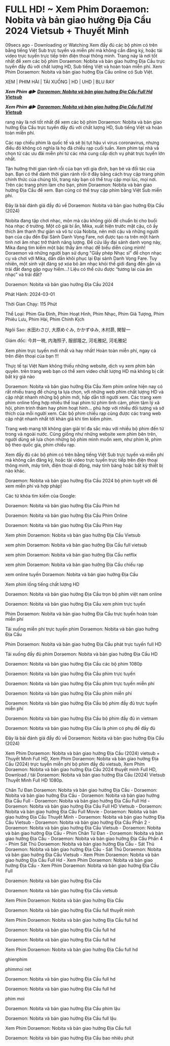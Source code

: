 <h1>FULL HD! ~ Xem Phim Doraemon: Nobita và bản giao hưởng Địa Cầu 2024 Vietsub + Thuyết Minh</h1>

09secs ago - Downloading or Watching Xem đầy đủ các bộ phim có trên bằng tiếng Việt Sub trực tuyến và miễn phí mà không cần đăng ký, hoặc tải video trực tuyến trực tiếp trên điện thoại thông minh. Trang này là nơi tốt nhất để xem các bộ phim Doraemon: Nobita và bản giao hưởng Địa Cầu trực tuyến đầy đủ với chất lượng HD, Sub tiếng Việt và hoàn toàn miễn phí. Xem Phim Doraemon: Nobita và bản giao hưởng Địa Cầu online có Sub Việt.

XEM | PHIM HÀI | TẢI XUỐNG | HD | UHD | BLU RAY

<p><b><I>Xem Phim ◉▶️ <a href="https://zeta.figy.digital/vi/movie/1148677/Doraemon" rel="noopener">Doraemon: Nobita và bản giao hưởng Địa Cầu Full Hd Vietsub</a></I></b></p>

<p><b><I>Xem Phim ◉▶️ <a href="https://zeta.figy.digital/vi/movie/1148677/Doraemon" rel="noopener">Doraemon: Nobita và bản giao hưởng Địa Cầu Full Hd Vietsub</a></I></b></p>

rang này là nơi tốt nhất để xem các bộ phim Doraemon: Nobita và bản giao hưởng Địa Cầu trực tuyến đầy đủ với chất lượng HD, Sub tiếng Việt và hoàn toàn miễn phí.

Các rạp chiếu phim là quốc tế và sẽ bị tụt hậu vì virus coronavirus, nhưng điều đó không có nghĩa là họ đã chiếu rạp cuối tuần. Xem phim tại nhà và chọn từ các ưu đãi miễn phí từ các nhà cung cấp dịch vụ phát trực tuyến lớn nhất.

Tận hưởng thời gian rảnh rỗi của bạn với gia đình, bạn bè và đối tác của bạn. Bạn có thể dành thời gian rảnh rỗi ở đây bằng cách truy cập trang phim chính thức của chúng tôi, trang này bạn có thể truy cập mọi lúc, mọi nơi. Trên các trang phim làm cho bạn, phim Doraemon: Nobita và bản giao hưởng Địa Cầu để xem. Bạn cũng có thể truy cập phim bằng Việt Sub miễn phí.

Đây là bài đánh giá đầy đủ về Doraemon: Nobita và bản giao hưởng Địa Cầu (2024)

Nobita đang tập chơi nhạc, môn mà cậu không giỏi để chuẩn bị cho buổi hòa nhạc ở trường. Một cô gái bí ẩn, Mika, xuất hiện trước mặt cậu, cô ấy thích âm thanh thư giãn và vô tư của Nobita, nên mời cậu và những người bạn của cậu đến Đại Sảnh Danh Vọng Fare, nơi được tạo ra trên một hành tinh nơi âm nhạc trở thành năng lượng. Để cứu lấy đại sảnh danh vọng này, Mika đang tìm kiếm một bậc thầy âm nhạc để biểu diễn cùng mình! Doraemon và những người bạn sử dụng "Giấy phép Nhạc sĩ" để chọn nhạc cụ và chơi với Mika, dần dần khôi phục lại Đại sảnh Danh Vọng Fare. Tuy nhiên, một sinh vật đáng sợ xóa bỏ âm nhạc khỏi thế giới đang đến gần và trái đất đang gặp nguy hiểm...! Liệu có thể cứu được “tương lai của âm nhạc” và trái đất?

Doraemon: Nobita và bản giao hưởng Địa Cầu 2024

Phát Hành: 2024-03-01

Thời Gian Chạy: 115 Phút

Thể Loại: Phim Gia Đình, Phim Hoạt Hình, Phim Nhạc, Phim Giả Tượng, Phim Phiêu Lưu, Phim Hài, Phim Chính Kịch

Ngôi Sao: 水田わさび, 大原めぐみ, かかずゆみ, 木村昴, 関智一

Giám đốc: 今井一暁, 内海照子, 服部隆之, 河毛雅妃, 河毛雅妃

Xem phim trực tuyến mới nhất và hay nhất! Hoàn toàn miễn phí, ngay cả trên điện thoại của bạn !!!

Thực tế tại Việt Nam không thiếu những website, dịch vụ xem phim bản quyền. trên trang web bạn có thể xem video chất lượng HD mà không bị cắt bất kỳ giá nào

Doraemon: Nobita và bản giao hưởng Địa Cầu Xem phim online hiện nay có rất nhiều trang để chúng ta lựa chọn, với những web phim chất lượng HD và cập nhật nhanh những bộ phim mới, hấp dẫn tới người xem. Các trang xem phim online tổng hợp nhiều thể loại phim từ phim tình cảm, phim tâm lý xã hội, phim trinh thám hay phim hoạt hình… phù hợp với nhiều đối tượng và sở thích của mỗi người xem. Các bộ phim chiếu rạp cũng được các trang web cập nhật nhanh nhất tới khán giả khi tìm kiếm phim.

Trang web mang tới không gian giải trí đa sắc màu với nhiều bộ phim đến từ trong và ngoài nước. Cũng giống như những website xem phim bên trên, người dùng sẽ lựa chọn những bộ phim mình muốn xem, như phim lẻ, phim bộ theo quốc gia, phim chiếu rạp.

Xem đầy đủ các bộ phim có trên bằng tiếng Việt Sub trực tuyến và miễn phí mà không cần đăng ký, hoặc tải video trực tuyến trực tiếp trên điện thoại thông minh, máy tính, điện thoại di động, máy tính bảng hoặc bất kỳ thiết bị nào khác.

Doraemon: Nobita và bản giao hưởng Địa Cầu 2024 bộ phim tuyệt vời để xem miễn phí và hợp pháp!

Các từ khóa tìm kiếm của Google:

Doraemon: Nobita và bản giao hưởng Địa Cầu Phim hd

Doraemon: Nobita và bản giao hưởng Địa Cầu Phim Online

Doraemon: Nobita và bản giao hưởng Địa Cầu Phim Hay

Xem phim Doraemon: Nobita và bản giao hưởng Địa Cầu Vietsub

xem phim Doraemon: Nobita và bản giao hưởng Địa Cầu full vietsub

xem phim Doraemon: Nobita và bản giao hưởng Địa Cầu netflix

xem phim Doraemon: Nobita và bản giao hưởng Địa Cầu chiếu rạp

xem online tuyến Doraemon: Nobita và bản giao hưởng Địa Cầu

Xem phim lồng tiếng chất lượng HD

Doraemon: Nobita và bản giao hưởng Địa Cầu trọn bộ phim việt nam online

Doraemon: Nobita và bản giao hưởng Địa Cầu xem phim trực tuyến

Phim Doraemon: Nobita và bản giao hưởng Địa Cầu trực tuyến hoàn toàn miễn phí

Tải xuống miễn phí trực tuyến phim Doraemon: Nobita và bản giao hưởng Địa Cầu

Phim Doraemon: Nobita và bản giao hưởng Địa Cầu phát trực tuyến full HD

Tải xuống đầy đủ phim Doraemon: Nobita và bản giao hưởng Địa Cầu HD

Doraemon: Nobita và bản giao hưởng Địa Cầu các bộ phim 1080p

Doraemon: Nobita và bản giao hưởng Địa Cầu phim trực tuyến

Doraemon: Nobita và bản giao hưởng Địa Cầu phim trực tuyến miễn phí

Doraemon: Nobita và bản giao hưởng Địa Cầu phim miễn phí

Doraemon: Nobita và bản giao hưởng Địa Cầu bộ phim đầy đủ trực tuyến miễn phí

Doraemon: Nobita và bản giao hưởng Địa Cầu bộ phim đầy đủ in vietnam

Doraemon: Nobita và bản giao hưởng Địa Cầu là phim có phụ đề đầy đủ

Đây là bài đánh giá đầy đủ về Doraemon: Nobita và bản giao hưởng Địa Cầu (2024)

Xem Phim Doraemon: Nobita và bản giao hưởng Địa Cầu (2024) vietsub + Thuyết Minh Full HD, Xem Phim Doraemon: Nobita và bản giao hưởng Địa Cầu (2024) trực tuyến miễn phí bộ phim đầy đủ vietsub, Xem Phim Doraemon: Nobita và bản giao hưởng Địa Cầu 2024 thuyết minh Full HD, Download / tải Doraemon: Nobita và bản giao hưởng Địa Cầu (2024) Vietsub Thuyết Minh Full HD 1080p.

Chân Tư Đan Doraemon: Nobita và bản giao hưởng Địa Cầu - Doraemon: Nobita và bản giao hưởng Địa Cầu - Doraemon: Nobita và bản giao hưởng Địa Cầu Full - Doraemon: Nobita và bản giao hưởng Địa Cầu Full Hd - Doraemon: Nobita và bản giao hưởng Địa Cầu Full HD Vietsub - Doraemon: Nobita và bản giao hưởng Địa Cầu Full Movie - Doraemon: Nobita và bản giao hưởng Địa Cầu Thuyết Minh - Doraemon: Nobita và bản giao hưởng Địa Cầu Vietsub - Doraemon: Nobita và bản giao hưởng Địa Cầu Phần 2 - Doraemon: Nobita và bản giao hưởng Địa Cầu Vietsub - Doraemon: Nobita và bản giao hưởng Địa Cầu - Phim Chân Tử Đan - Doraemon: Nobita và bản giao hưởng Địa Cầu - Doraemon: Nobita và bản giao hưởng Địa Cầu Phần 4 - Phim Sát Thủ Doraemon: Nobita và bản giao hưởng Địa Cầu - Sát Thủ Doraemon: Nobita và bản giao hưởng Địa Cầu - Sát Thủ Doraemon: Nobita và bản giao hưởng Địa Cầu Vietsub - Xem Phim Doraemon: Nobita và bản giao hưởng Địa Cầu Full Hd - Xem Phim Doraemon: Nobita và bản giao hưởng Địa Cầu - Xem Phim Doraemon: Nobita và bản giao hưởng Địa Cầu Full

Doraemon: Nobita và bản giao hưởng Địa Cầu

Doraemon: Nobita và bản giao hưởng Địa Cầu vietsub

Xem Phim Doraemon: Nobita và bản giao hưởng Địa Cầu

Doraemon: Nobita và bản giao hưởng Địa Cầu full thuyết minh

Xem Phim Doraemon: Nobita và bản giao hưởng Địa Cầu full hd

Doraemon: Nobita và bản giao hưởng Địa Cầu full hd

Doraemon: Nobita và bản giao hưởng Địa Cầu full hd

Xem Phim Doraemon: Nobita và bản giao hưởng Địa Cầu full hd

ghienphim

phimmoi net

Doraemon: Nobita và bản giao hưởng Địa Cầu full hd

Doraemon: Nobita và bản giao hưởng Địa Cầu full hd

phim moi

Doraemon: Nobita và bản giao hưởng Địa Cầu phim lậu

Doraemon: Nobita và bản giao hưởng Địa Cầu full lậu

Xem Phim Doraemon: Nobita và bản giao hưởng Địa Cầu full

Doraemon: Nobita và bản giao hưởng Địa Cầu bao nhiêu phút
